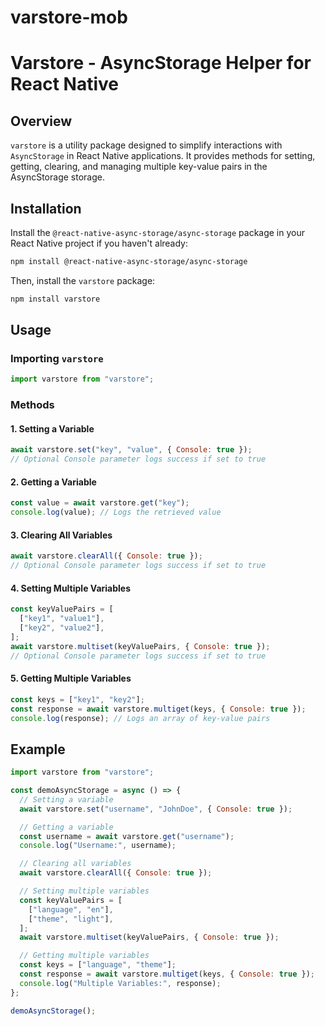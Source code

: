 # varstore-mob

# Varstore - AsyncStorage Helper for React Native

## Overview

`varstore` is a utility package designed to simplify interactions with `AsyncStorage` in React Native applications. It provides methods for setting, getting, clearing, and managing multiple key-value pairs in the AsyncStorage storage.

## Installation

Install the `@react-native-async-storage/async-storage` package in your React Native project if you haven't already:

```bash
npm install @react-native-async-storage/async-storage
```


Then, install the `varstore` package:

```bash
npm install varstore
```

## Usage

### Importing `varstore`

```javascript
import varstore from "varstore";
```

### Methods

#### 1. Setting a Variable

```javascript
await varstore.set("key", "value", { Console: true });
// Optional Console parameter logs success if set to true
```

#### 2. Getting a Variable

```javascript
const value = await varstore.get("key");
console.log(value); // Logs the retrieved value
```

#### 3. Clearing All Variables

```javascript
await varstore.clearAll({ Console: true });
// Optional Console parameter logs success if set to true
```

#### 4. Setting Multiple Variables

```javascript
const keyValuePairs = [
  ["key1", "value1"],
  ["key2", "value2"],
];
await varstore.multiset(keyValuePairs, { Console: true });
// Optional Console parameter logs success if set to true
```

#### 5. Getting Multiple Variables

```javascript
const keys = ["key1", "key2"];
const response = await varstore.multiget(keys, { Console: true });
console.log(response); // Logs an array of key-value pairs
```

## Example

```javascript
import varstore from "varstore";

const demoAsyncStorage = async () => {
  // Setting a variable
  await varstore.set("username", "JohnDoe", { Console: true });

  // Getting a variable
  const username = await varstore.get("username");
  console.log("Username:", username);

  // Clearing all variables
  await varstore.clearAll({ Console: true });

  // Setting multiple variables
  const keyValuePairs = [
    ["language", "en"],
    ["theme", "light"],
  ];
  await varstore.multiset(keyValuePairs, { Console: true });

  // Getting multiple variables
  const keys = ["language", "theme"];
  const response = await varstore.multiget(keys, { Console: true });
  console.log("Multiple Variables:", response);
};

demoAsyncStorage();
```

````
